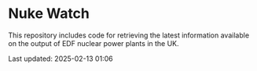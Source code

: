 # Nuke Watch

This repository includes code for retrieving the latest information available on the output of EDF nuclear power plants in the UK.

Last updated: 2025-02-13 01:06